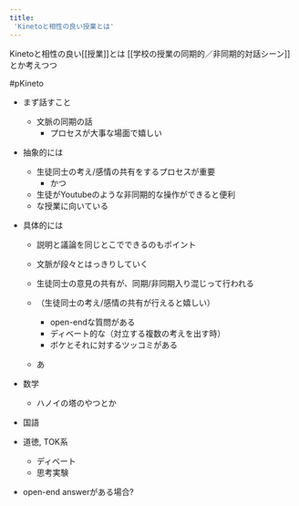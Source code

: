 ```yaml
---
title:
 'Kinetoと相性の良い授業とは'
---
```


Kinetoと相性の良い[[授業]]とは
[[学校の授業の同期的／非同期的対話シーン]]とか考えつつ

#pKineto
- まず話すこと
    - 文脈の同期の話
        - プロセスが大事な場面で嬉しい


- 抽象的には
    - 生徒同士の考え/感情の共有をするプロセスが重要
        - かつ
    - 生徒がYoutubeのような非同期的な操作ができると便利
    - な授業に向いている

- 具体的には
    - 説明と議論を同じとこでできるのもポイント
    - 文脈が段々とはっきりしていく
    - 生徒同士の意見の共有が、同期/非同期入り混じって行われる

    - （生徒同士の考え/感情の共有が行えると嬉しい）
        - open-endな質問がある
        - ディベート的な（対立する複数の考えを出す時）
        - ボケとそれに対するツッコミがある
    - あ

- 数学
    - ハノイの塔のやつとか

- 国語

- 道徳, TOK系
    - ディベート
    - 思考実験


- open-end answerがある場合?
